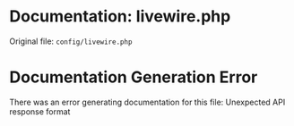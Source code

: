 # Documentation: livewire.php

Original file: `config/livewire.php`

# Documentation Generation Error

There was an error generating documentation for this file: Unexpected API response format